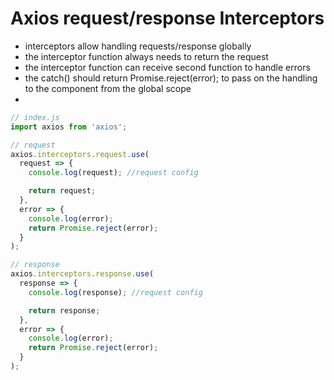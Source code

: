 # Axios request/response Interceptors

- interceptors allow handling requests/response globally
- the interceptor function always needs to return the request
- the interceptor function can receive second function to handle errors
- the catch() should return Promise.reject(error); to pass on the handling to the component from the global scope
-

```js
// index.js
import axios from 'axios';

// request
axios.interceptors.request.use(
  request => {
    console.log(request); //request config

    return request;
  },
  error => {
    console.log(error);
    return Promise.reject(error);
  }
);

// response
axios.interceptors.response.use(
  response => {
    console.log(response); //request config

    return response;
  },
  error => {
    console.log(error);
    return Promise.reject(error);
  }
);
```
